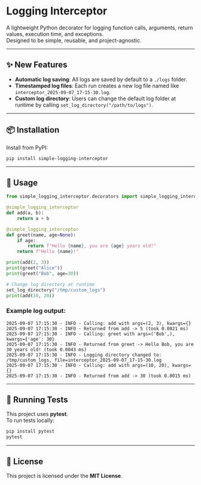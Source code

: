 # Logging Interceptor

A lightweight Python decorator for logging function calls, arguments, return values, execution time, and exceptions.  
Designed to be simple, reusable, and project-agnostic.

---

## ✨ New Features

- **Automatic log saving**: All logs are saved by default to a `./logs` folder.  
- **Timestamped log files**: Each run creates a new log file named like `interceptor_2025-09-07_17-15-30.log`.  
- **Custom log directory**: Users can change the default log folder at runtime by calling `set_log_directory("/path/to/logs")`.  

---

## 📦 Installation

Install from PyPI:

```bash
pip install simple-logging-interceptor
```

---

## 🚀 Usage

```python
from simple_logging_interceptor.decorators import simple_logging_interceptor, set_log_directory

@simple_logging_interceptor
def add(a, b):
    return a + b

@simple_logging_interceptor
def greet(name, age=None):
    if age:
        return f"Hello {name}, you are {age} years old!"
    return f"Hello {name}!"

print(add(2, 3))
print(greet("Alice"))
print(greet("Bob", age=30))

# Change log directory at runtime
set_log_directory("/tmp/custom_logs")
print(add(10, 20))
```

### Example log output:
```
2025-09-07 17:15:30 - INFO - Calling: add with args=(2, 3), kwargs={}
2025-09-07 17:15:30 - INFO - Returned from add -> 5 (took 0.0021 ms)
2025-09-07 17:15:30 - INFO - Calling: greet with args=('Bob',), kwargs={'age': 30}
2025-09-07 17:15:30 - INFO - Returned from greet -> Hello Bob, you are 30 years old! (took 0.0043 ms)
2025-09-07 17:15:30 - INFO - Logging directory changed to: /tmp/custom_logs, file=interceptor_2025-09-07_17-15-30.log
2025-09-07 17:15:30 - INFO - Calling: add with args=(10, 20), kwargs={}
2025-09-07 17:15:30 - INFO - Returned from add -> 30 (took 0.0015 ms)
```

---

## 🧪 Running Tests

This project uses **pytest**.  
To run tests locally:

```bash
pip install pytest
pytest
```

---

## 📜 License

This project is licensed under the **MIT License**.
